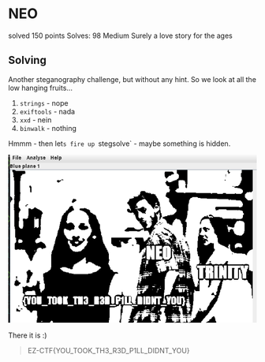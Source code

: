# NEO
solved 150 points
Solves: 98  Medium
Surely a love story for the ages

## Solving

Another steganography challenge, but without any hint. So we look at all the low hanging fruits...

 1. `strings` - nope
 1. `exiftools` - nada
 1. `xxd` - nein
 1. `binwalk` - nothing

Hmmm - then let`s fire up `stegsolve` - maybe something is hidden.

![Image of the blue plane 1](blue_plane_1.png)

There it is :) 

> EZ-CTF{YOU_TOOK_TH3_R3D_P1LL_DIDNT_YOU}
